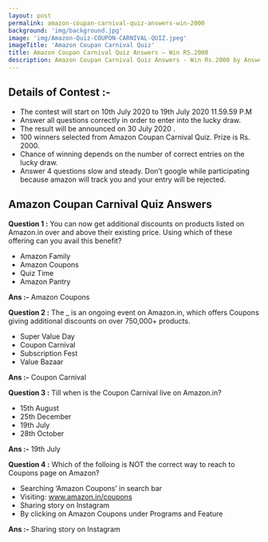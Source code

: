```yaml
---
layout: post
permalink: amazon-coupan-carnival-quiz-answers-win-2000
background: 'img/background.jpg'
image: 'img/Amazon-Quiz-COUPON-CARNIVAL-QUIZ.jpeg'
imageTitle: 'Amazon Coupan Carnival Quiz'
title: Amazon Coupan Carnival Quiz Answers – Win RS.2000
description: Amazon Coupan Carnival Quiz Answers - Win Rs.2000 by Answering Simple Question. Get amazon Coupan Carnival Quiz answers - GeraSoft.com
---
```


## Details of Contest :-

* The contest will start on 10th July 2020 to 19th July 2020 11.59.59 P.M
* Answer all questions correctly in order to enter into the lucky draw.
* The result will be announced on 30 July 2020 .
* 100 winners selected from Amazon Coupan Carnival Quiz. Prize is Rs. 2000.
* Chance of winning depends on the number of correct entries on the lucky draw.
* Answer 4 questions slow and steady. Don’t google while participating because amazon will track you and your entry will be rejected.

 
## Amazon Coupan Carnival Quiz Answers

**Question 1 :** You can now get additional discounts on products listed on Amazon.in over and above their existing price. Using which of these offering can you avail this benefit?  

* Amazon Family
* Amazon Coupons
* Quiz Time
* Amazon Pantry

**Ans :-** Amazon Coupons

**Question 2 :** The _ is an ongoing event on Amazon.in, which offers Coupons giving additional discounts on over 750,000+ products.  

* Super Value Day
* Coupon Carnival
* Subscription Fest
* Value Bazaar

**Ans :-** Coupon Carnival

**Question 3 :** Till when is the Coupon Carnival live on Amazon.in?  

* 15th August
* 25th December
* 19th July
* 28th October

**Ans :-** 19th July

**Question 4 :** Which of the folloing is NOT the correct way to reach to Coupons page on Amazon?  

* Searching ‘Amazon Coupons’ in search bar
* Visiting: www.amazon.in/coupons
* Sharing story on Instagram
* By clicking on Amazon Coupons under Programs and Feature

**Ans :-** Sharing story on Instagram  